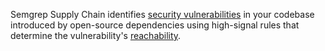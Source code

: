 Semgrep Supply Chain identifies [security vulnerabilities](https://nvd.nist.gov/vuln/full-listing) in your codebase introduced by open-source dependencies using high-signal rules that determine the vulnerability's [reachability](/semgrep-supply-chain/glossary/#reachability).

